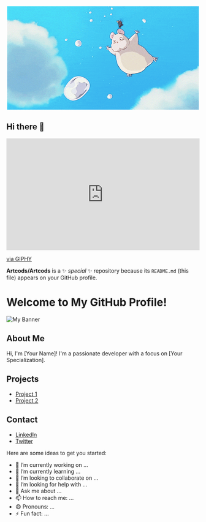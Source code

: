 <div align="center">
  <img src="giphy2.gif">
</div>

## Hi there 👋

<div style="width:100%;height:0;padding-bottom:58%;position:relative;"><iframe src="https://giphy.com/embed/d1E2VyhFsxawRbeo" width="100%" height="100%" style="position:absolute" frameBorder="0" class="giphy-embed" allowFullScreen></iframe></div><p><a href="https://giphy.com/gifs/d1E2VyhFsxawRbeo">via GIPHY</a></p>

**Artcods/Artcods** is a ✨ _special_ ✨ repository because its `README.md` (this file) appears on your GitHub profile.

# Welcome to My GitHub Profile!

![My Banner](./assets/banner.gif)

## About Me
Hi, I'm [Your Name]! I'm a passionate developer with a focus on [Your Specialization]. 

## Projects
- [Project 1](https://github.com/yourusername/project1)
- [Project 2](https://github.com/yourusername/project2)

## Contact
- [LinkedIn](https://www.linkedin.com/in/yourprofile/)
- [Twitter](https://twitter.com/yourprofile)


Here are some ideas to get you started:

- 🔭 I’m currently working on ...
- 🌱 I’m currently learning ...
- 👯 I’m looking to collaborate on ...
- 🤔 I’m looking for help with ...
- 💬 Ask me about ...
- 📫 How to reach me: ...
- 😄 Pronouns: ...
- ⚡ Fun fact: ...

